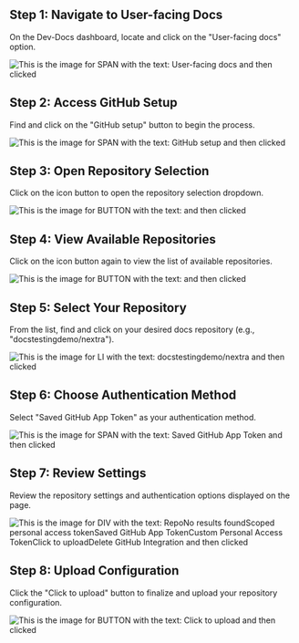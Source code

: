 

  ## Step 1: Navigate to User-facing Docs

On the Dev-Docs dashboard, locate and click on the "User-facing docs" option.

![This is the image for SPAN with the text:  User-facing docs  and then clicked](/img/connect_your_own_docs_repo/step_1.png)
## Step 2: Access GitHub Setup

Find and click on the "GitHub setup" button to begin the process.

![This is the image for SPAN with the text: GitHub setup and then clicked](/img/connect_your_own_docs_repo/step_2.png)
## Step 3: Open Repository Selection

Click on the icon button to open the repository selection dropdown.

![This is the image for BUTTON with the text:  and then clicked](/img/connect_your_own_docs_repo/step_3.png)
## Step 4: View Available Repositories

Click on the icon button again to view the list of available repositories.

![This is the image for BUTTON with the text:  and then clicked](/img/connect_your_own_docs_repo/step_4.png)
## Step 5: Select Your Repository

From the list, find and click on your desired docs repository (e.g., "docstestingdemo/nextra").

![This is the image for LI with the text: docstestingdemo/nextra and then clicked](/img/connect_your_own_docs_repo/step_5.png)
## Step 6: Choose Authentication Method

Select "Saved GitHub App Token" as your authentication method.

![This is the image for SPAN with the text: Saved GitHub App Token and then clicked](/img/connect_your_own_docs_repo/step_6.png)
## Step 7: Review Settings

Review the repository settings and authentication options displayed on the page.

![This is the image for DIV with the text: RepoNo results foundScoped personal access tokenSaved GitHub App TokenCustom Personal Access TokenClick to uploadDelete GitHub Integration and then clicked](/img/connect_your_own_docs_repo/step_7.png)
## Step 8: Upload Configuration

Click the "Click to upload" button to finalize and upload your repository configuration.

![This is the image for BUTTON with the text: Click to upload and then clicked](/img/connect_your_own_docs_repo/step_8.png)

  